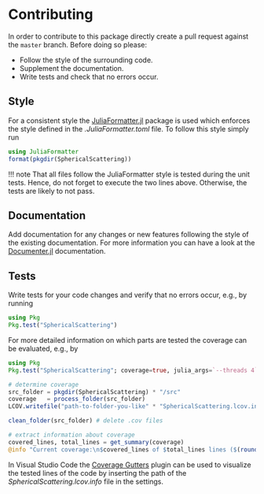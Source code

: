 
# Contributing

In order to contribute to this package directly create a pull request against the `master` branch. Before doing so please: 

- Follow the style of the surrounding code.
- Supplement the documentation.
- Write tests and check that no errors occur.


## Style

For a consistent style the [JuliaFormatter.jl](https://github.com/domluna/JuliaFormatter.jl) package is used which enforces the style defined in the *.JuliaFormatter.toml* file. To follow this style simply run
```julia
using JuliaFormatter
format(pkgdir(SphericalScattering))
```

!!! note
    That all files follow the JuliaFormatter style is tested during the unit tests. Hence, do not forget to execute the two lines above. Otherwise, the tests are likely to not pass.


## Documentation

Add documentation for any changes or new features following the style of the existing documentation. For more information you can have a look at the [Documenter.jl](https://documenter.juliadocs.org/stable/) documentation.


## Tests

Write tests for your code changes and verify that no errors occur, e.g., by running
```julia
using Pkg
Pkg.test("SphericalScattering")
```

For more detailed information on which parts are tested the coverage can be evaluated, e.g., by
```julia
using Pkg
Pkg.test("SphericalScattering"; coverage=true, julia_args=`--threads 4`)

# determine coverage
src_folder = pkgdir(SphericalScattering) * "/src"
coverage   = process_folder(src_folder)
LCOV.writefile("path-to-folder-you-like" * "SphericalScattering.lcov.info", coverage)

clean_folder(src_folder) # delete .cov files

# extract information about coverage
covered_lines, total_lines = get_summary(coverage)
@info "Current coverage:\n$covered_lines of $total_lines lines ($(round(Int, covered_lines / total_lines * 100)) %)"
```

In Visual Studio Code the [Coverage Gutters](https://marketplace.visualstudio.com/items?itemName=ryanluker.vscode-coverage-gutters) plugin can be used to visualize the tested lines of the code by inserting the path of the *SphericalScattering.lcov.info* file in the settings.
